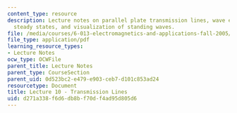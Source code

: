 ```yaml
---
content_type: resource
description: Lecture notes on parallel plate transmission lines, wave equations, sinusoidal
  steady states, and visualization of standing waves.
file: /media/courses/6-013-electromagnetics-and-applications-fall-2005/d271a338f6d6db8bf70df4ad95d805d6_lec10.pdf
file_type: application/pdf
learning_resource_types:
- Lecture Notes
ocw_type: OCWFile
parent_title: Lecture Notes
parent_type: CourseSection
parent_uid: 0d523bc2-e479-e903-ceb7-d101c853ad24
resourcetype: Document
title: Lecture 10 - Transmission Lines
uid: d271a338-f6d6-db8b-f70d-f4ad95d805d6
---
```

